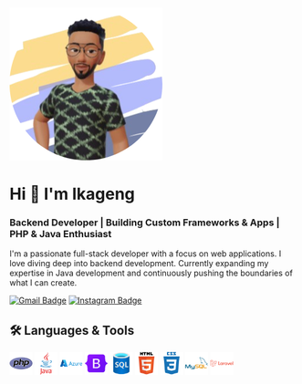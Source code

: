 <img src="Avatar.png"/>

#  Hi 👋 I'm Ikageng
### Backend Developer | Building Custom Frameworks & Apps | PHP & Java Enthusiast
I'm a passionate full-stack developer with a focus on web applications. I love diving deep into backend development. Currently expanding my expertise in Java development and continuously pushing the boundaries of what I can create.


[![Gmail Badge](https://img.shields.io/badge/-ikageng-c14438?style=flat&logo=Gmail&logoColor=white&link=mailto:tladiomphile@gmail.com)](mailto:tladiomphile@gmail.com)
[![Instagram Badge](https://img.shields.io/badge/-@ikageng.sa-blue?style=flat&logo=instagram&logoColor=white&link=https://instagram.com/ikageng.sa/)](https://instagram.com/ikageng.sa)


## 🛠️ Languages & Tools
<code><img src="https://github.com/devicons/devicon/blob/master/icons/php/php-original.svg" title="PHP"  alt="PHP" width="40" height="40"/></code>
<code><img src="https://github.com/devicons/devicon/blob/master/icons/java/java-original-wordmark.svg" title="Java"  alt="Java" width="40" height="40"/></code>
<code><img src="https://github.com/devicons/devicon/blob/master/icons/azure/azure-original-wordmark.svg" title="Azure"  alt="Azure" width="40" height="40"/></code>
<code><img src="https://github.com/devicons/devicon/blob/master/icons/bootstrap/bootstrap-original.svg" title="Bootstrap"  alt="Bootstrap" width="40" height="40"/></code>
<code><img src="https://github.com/devicons/devicon/blob/master/icons/azuresqldatabase/azuresqldatabase-original.svg" title="Azure sql"  alt="Azure sql" width="40" height="40"/></code>
<code><img src="https://github.com/devicons/devicon/blob/master/icons/html5/html5-original-wordmark.svg" title="HTML5" alt="HTML" width="40" height="40"/></code>
<code><img src="https://github.com/devicons/devicon/blob/master/icons/css3/css3-plain-wordmark.svg"  title="CSS3" alt="CSS" width="40" height="40"/></code>
<code><img src="https://github.com/devicons/devicon/blob/master/icons/mysql/mysql-original-wordmark.svg" title="MySQL"  alt="MySQL" width="40" height="40"/></code>
<code><img src="https://github.com/devicons/devicon/blob/master/icons/laravel/laravel-original-wordmark.svg" title="Laravel"  alt="Laravel" width="40" height="40"/></code>
